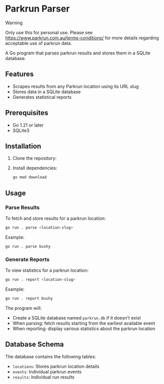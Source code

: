 # Parkrun Parser

> [!WARNING]
> Only use this for personal use.  Please see https://www.parkrun.com.au/terms-conditions/ for more details regarding acceptable use of parkrun data. 

A Go program that parses parkrun results and stores them in a SQLite database.

## Features

- Scrapes results from any Parkrun location using its URL slug
- Stores data in a SQLite database
- Generates statistical reports 

## Prerequisites

- Go 1.21 or later
- SQLite3

## Installation

1. Clone the repository:

2. Install dependencies:
   ```bash
   go mod download
   ```

## Usage

### Parse Results
To fetch and store results for a parkrun location:
```bash
go run . parse <location-slug>
```

Example:
```bash
go run . parse bushy
```

### Generate Reports
To view statistics for a parkrun location:
```bash
go run . report <location-slug>
```

Example:
```bash
go run . report bushy
```

The program will:
- Create a SQLite database named `parkrun.db` if it doesn't exist
- When parsing: fetch results starting from the earliest available event
- When reporting: display various statistics about the parkrun location

## Database Schema

The database contains the following tables:
- `locations`: Stores parkrun location details
- `events`: Individual parkrun events
- `results`: Individual run results
